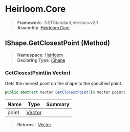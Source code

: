 # Heirloom.Core

> **Framework**: .NETStandard,Version=v2.1  
> **Assembly**: [Heirloom.Core][0]

## IShape.GetClosestPoint (Method)

> **Namespace**: [Heirloom][0]  
> **Declaring Type**: [IShape][1]

### GetClosestPoint(in Vector)

Gets the nearest point on the shape to the specified point.

```cs
public abstract Vector GetClosestPoint(in Vector point)
```

| Name  | Type        | Summary |
|-------|-------------|---------|
| point | [Vector][2] |         |

> **Returns** - [Vector][2]

[0]: ../../../Heirloom.Core.md
[1]: ../IShape.md
[2]: ../Vector.md
